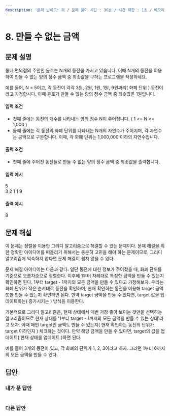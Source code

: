 ```yaml
---
description: '문제 난이도: 하 / 문제 풀이 시간 : 30분 / 시간 제한 : 1초 / 메모리 제한 : 128MB / 기출 : K 대회 기출'
---
```


# 8. 만들 수 없는 금액

## 문제 설명

동네 편의점의 주인인 윤호는 N개의 동전을 가지고 있습니다. 이때 N개의 동전을 이용하여 만들 수 없는 양의 정수 금액 중 최솟값을 구하는 프로그램을 작성하세요.

예를 들어, N = 5이고, 각 동전이 각각 3원, 2원, 1원, 1원, 9원짜리\( 화폐 단위 \) 동전이라고 가정합시다. 이때 윤호가 만들 수 없는 양의 정수 금액 중 최솟값은 1원입니다.

#### 입력 조건

* 첫째 줄에는 동전의 개수를 나타내는 양의 정수 N이 주어집니다. \( 1 &lt;= N &lt;= 1,000 \)
* 둘째 줄에는 각 동전의 화폐 단위를 나타내는 N개의 자연수가 주어지며, 각 자연수는 공백으로 구분합니다. 이때, 각 화폐 단위는 1,000,000 이하의 자연수입니다.

#### 출력 조건

* 첫째 줄에 주어진 동전들로 만들 수 없는 양의 정수 금액 중 최솟값을 출력합니다.

#### 입력 예시

5  
3 2 1 1 9

#### 출력 예시

8



## 문제 해설

이 문제는 정렬을 이용한 그리디 알고리즘으로 해결할 수 있는 문제이다. 문제 해결을 위한 정확한 아이디어를 떠올리기 위해서는 충분히 고민을 해야 하는 문제이므로, 그리디 알고리즘에 익숙하지 않다면 문제 해결이 쉽지 않을 수 있다.

문제 해결 아이디어는 다음과 같다. 일단 동전에 대한 정보가 주어졌을 때, 화폐 단위를 기준으로 오름차순으로 정렬한다. 이후에 1부터 차례대로 특정한 금액을 만들 수 있는지 확인하면 된다. 1부터 target - 1까지의 모든 금액을 만들 수 있다고 가정해보자. 우리는 화폐 단위가 작은 순서대로 동전을 확인하며, 현재 확인하는 동전을 이용해 target 금액 또한 만들 수 있는지 확인하면 된다. 만약 target 금액을 만들 수 있다면, target 값을 업데이트하는\( 증가시키는 \) 방식을 이용한다.

기본적으로 그리디 알고리즘은, 현재 상태에서 매번 가장 좋아 보이는 것만을 선택하는 알고리즘이므로 현재 상태를 '1부터 target - 1까지의 모든 금액을 만들 수 있는 상태'라고 보자. 이때 매번 target인 금액도 만들 수 있는지\( 현재 확인하는 동전의 단위가 target 이하인지 \) 체크하는 것이다. 만약 해당 금액을 만들 수 있다면, target의 값을 업데이트\( 현재 상태를 업데이트 \)하면 된다.

예를 들어 3개의 동전이 있고, 각 화폐의 단위가 1, 2, 3이라고 하자. 그러면 1부터 6까지의 모든 금액을 만들 수 있다.

## 답안

### 내가 푼 답안

```text

```



### 다른 답안

```text

```



